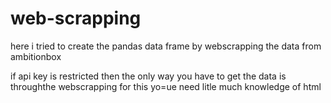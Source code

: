 # web-scrapping
here i tried to create the pandas data frame by webscrapping the data from ambitionbox 

if api key is restricted then the only way you have to get the data is throughthe webscrapping for this yo=ue need litle much knowledge of html 
